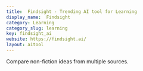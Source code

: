 ```yaml
---
title:  Findsight - Trending AI tool for Learning
display_name:  Findsight
category: Learning
category_slug: learning
key: findsight_ai
website: https://findsight.ai/
layout: aitool
---
```


Compare non-fiction ideas from multiple sources.
